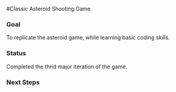 #Classic Asteroid Shooting Game

### Goal
To replicate the asteroid game, while learning basic coding skills.

### Status
Completed the thrid major iteration of the game.

### Next Steps


